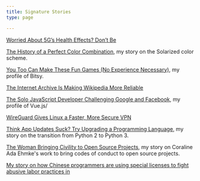```yaml
---
title: Signature Stories
type: page

---
```


[Worried About 5G’s Health Effects? Don’t Be](https://www.wired.com/story/worried-5g-health-effects-dont-be/)

[The History of a Perfect Color Combination](https://www.wired.com/story/very-mathematical-history-perfect-color-combination/), my story on the Solarized color scheme.

[You Too Can Make These Fun Games (No Experience Necessary)](https://www.wired.com/story/you-make-fun-games-no-experience/), my profile of Bitsy.

[The Internet Archive Is Making Wikipedia More Reliable](https://www.wired.com/story/internet-archive-wikipedia-more-reliable/)

[The Solo JavaScript Developer Challenging Google and Facebook](https://www.wired.com/story/the-solo-javascript-developer-challenging-google-facebook/), my profile of Vue.js/

[WireGuard Gives Linux a Faster, More Secure VPN](https://www.wired.com/story/wireguard-gives-linux-faster-secure-vpn/)

[Think App Updates Suck? Try Upgrading a Programming Language](https://www.wired.com/story/think-app-updates-suck-try-upgrading-programming-language/), my story on the transition from Python 2 to Python 3.

[The Woman Bringing Civility to Open Source Projects](https://www.wired.com/story/woman-bringing-civility-to-open-source-projects/), my story on Coraline Ada Ehmke's work to bring codes of conduct to open source projects.

[My story on how Chinese programmers are using special licenses to fight abusive labor practices in](https://www.wired.com/story/how-github-helping-overworked-chinese-programmers/)